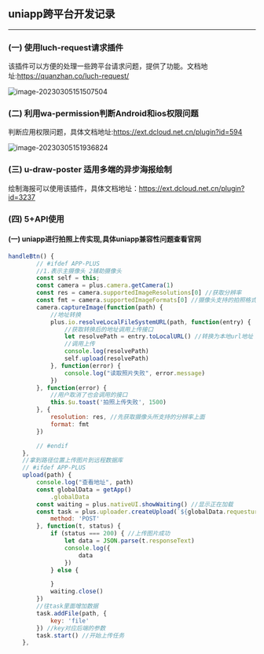 ## uniapp跨平台开发记录

------

### (一) 使用luch-request请求插件

该插件可以方便的处理一些跨平台请求问题，提供了功能。文档地址:https://quanzhan.co/luch-request/

![image-20230305151507504](C:\Users\眼球净化\AppData\Roaming\Typora\typora-user-images\image-20230305151507504.png)

### (二) 利用wa-permission判断Android和ios权限问题

判断应用权限问题，具体文档地址:https://ext.dcloud.net.cn/plugin?id=594

![image-20230305151936824](C:\Users\眼球净化\AppData\Roaming\Typora\typora-user-images\image-20230305151936824.png)

### (三)  u-draw-poster 适用多端的异步海报绘制 

绘制海报可以使用该插件，具体文档地址：https://ext.dcloud.net.cn/plugin?id=3237

### (四)  5+API使用

#### (一)  uniapp进行拍照上传实现,具体uniapp兼容性问题查看官网

```javascript
handleBtn() {
		// #ifdef APP-PLUS
		//1.表示主摄像头 2辅助摄像头
		const self = this;
		const camera = plus.camera.getCamera(1)
		const res = camera.supportedImageResolutions[0] //获取分辨率
		const fmt = camera.supportedImageFormats[0] //摄像头支持的拍照格式
		camera.captureImage(function(path) {
			//地址转换
			plus.io.resolveLocalFileSystemURL(path, function(entry) {
				//获取转换后的地址调用上传接口
				let resolvePath = entry.toLocalURL() //转换为本地url地址
				//调用上传
				console.log(resolvePath)
				self.upload(resolvePath)
			}, function(error) {
				console.log("读取照片失败", error.message)
			})
		}, function(error) {
			//用户取消了也会调用的接口
			this.$u.toast('拍照上传失败', 1500)
		}, {
			resolution: res, //先获取摄像头所支持的分辨率上面
			format: fmt
		})

		// #endif
	},
	//拿到路径位置上传图片到远程数据库
	// #ifdef APP-PLUS
	upload(path) {
		console.log("查看地址", path)
		const globalData = getApp()
			.globalData
		const waiting = plus.nativeUI.showWaiting() //显示正在加载
		const task = plus.uploader.createUpload(`${globalData.requesturl}/common/upload`, {
			method: 'POST'
		}, function(t, status) {
			if (status === 200) { //上传图片成功
				let data = JSON.parse(t.responseText)
				console.log({
					data
				})
			} else {

			}
			waiting.close()
		})
		//往task里面增加数据
		task.addFile(path, {
			key: 'file'
		}) //key对应后端的参数
		task.start() //开始上传任务
	},
```

